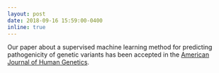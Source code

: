 ```yaml
---
layout: post
date: 2018-09-16 15:59:00-0400
inline: true
---
```


Our paper about a supervised machine learning method for predicting
pathogenicity of genetic variants has been accepted in the
[American Journal of Human Genetics](https://www.cell.com/action/showPdf?pii=S0002-9297%2818%2930271-4).
